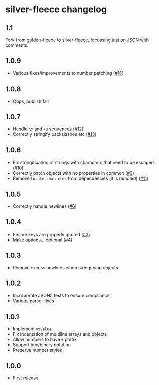 # silver-fleece changelog

## 1.1

Fork from [golden-fleece](https://github.com/Rich-Harris/golden-fleece) to silver-fleece, focussing just
on JSON with comments.

## 1.0.9

* Various fixes/improvements to number patching ([#16](https://github.com/Rich-Harris/golden-fleece/issues/16))

## 1.0.8

* Oops, publish fail

## 1.0.7

* Handle `\x` and `\u` sequences ([#12](https://github.com/Rich-Harris/golden-fleece/pull/12))
* Correctly stringify backslashes etc ([#13](https://github.com/Rich-Harris/golden-fleece/pull/13))

## 1.0.6

* Fix stringification of strings with characters that need to be escaped ([#10](https://github.com/Rich-Harris/golden-fleece/pull/10))
* Correctly patch objects with no properties in common ([#9](https://github.com/Rich-Harris/golden-fleece/pull/9))
* Remove `locate-character` from dependencies (it is bundled) ([#11](https://github.com/Rich-Harris/golden-fleece/pull/11))

## 1.0.5

* Correctly handle newlines ([#6](https://github.com/Rich-Harris/golden-fleece/issues/6))

## 1.0.4

* Ensure keys are properly quoted ([#3](https://github.com/Rich-Harris/golden-fleece/pull/3))
* Make options... optional ([#4](https://github.com/Rich-Harris/golden-fleece/pull/4))

## 1.0.3

* Remove excess newlines when stringifying objects

## 1.0.2

* Incorporate JSON5 tests to ensure compliance
* Various parser fixes

## 1.0.1

* Implement `onValue`
* Fix indentation of multiline arrays and objects
* Allow numbers to have `+` prefix
* Support hex/binary notation
* Preserve number styles

## 1.0.0

* First release
